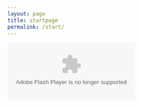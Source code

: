 ```yaml
---
layout: page
title: startpage
permalink: /start/
---
```


<object width="290" height="130"><param name="movie" value="http://www.wunderground.com/swf/pws_mini_rf_nc.swf?station=KKYCARRO5&freq=&units=english&lang=EN" /><embed src="http://www.wunderground.com/swf/pws_mini_rf_nc.swf?station=KKYCARRO5&freq=&units=english&lang=EN" type="application/x-shockwave-flash" width="290" height="130" /></object>
